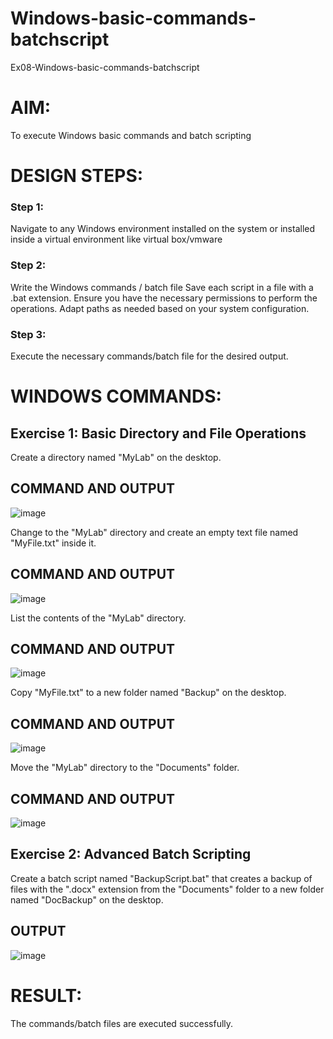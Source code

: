 # Windows-basic-commands-batchscript
Ex08-Windows-basic-commands-batchscript

# AIM:
To execute Windows basic commands and batch scripting

# DESIGN STEPS:

### Step 1:

Navigate to any Windows environment installed on the system or installed inside a virtual environment like virtual box/vmware 

### Step 2:

Write the Windows commands / batch file
Save each script in a file with a .bat extension.
Ensure you have the necessary permissions to perform the operations.
Adapt paths as needed based on your system configuration.
### Step 3:

Execute the necessary commands/batch file for the desired output. 




# WINDOWS COMMANDS:
## Exercise 1: Basic Directory and File Operations
Create a directory named "MyLab" on the desktop.


## COMMAND AND OUTPUT

![image](https://github.com/user-attachments/assets/af39934e-f692-4431-87c0-06bc7abb2d65)

Change to the "MyLab" directory and create an empty text file named "MyFile.txt" inside it.


## COMMAND AND OUTPUT

![image](https://github.com/user-attachments/assets/5d5a50cb-663e-48fb-bdbf-bbaccdbeaaa6)

List the contents of the "MyLab" directory.


## COMMAND AND OUTPUT

![image](https://github.com/user-attachments/assets/49362331-3d1b-4dce-ba68-25101ce2139c)

Copy "MyFile.txt" to a new folder named "Backup" on the desktop.

## COMMAND AND OUTPUT

![image](https://github.com/user-attachments/assets/8183660a-2edd-4427-b1dd-c1ce07f579d5)

Move the "MyLab" directory to the "Documents" folder.


## COMMAND AND OUTPUT

![image](https://github.com/user-attachments/assets/17f05872-463d-4666-ac48-5ac2c5c54ed5)


## Exercise 2: Advanced Batch Scripting
Create a batch script named "BackupScript.bat" that creates a backup of files with the ".docx" extension from the "Documents" folder to a new folder named "DocBackup" on the desktop.

## OUTPUT

![image](https://github.com/user-attachments/assets/0216e73b-4b53-446b-bf01-52d26d203b9f)




# RESULT:
The commands/batch files are executed successfully.

